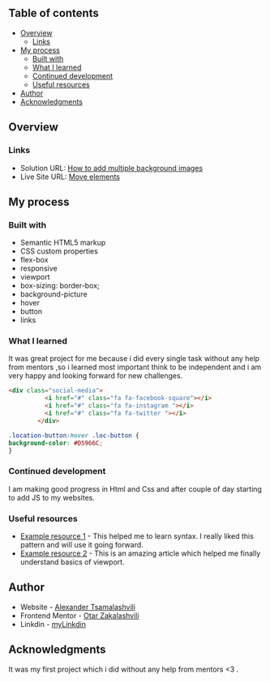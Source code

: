 ## Table of contents

- [Overview](#overview)
  - [Links](#links)
- [My process](#my-process)
  - [Built with](#built-with)
  - [What I learned](#what-i-learned)
  - [Continued development](#continued-development)
  - [Useful resources](#useful-resources)
- [Author](#author)
- [Acknowledgments](#acknowledgments)

## Overview

### Links

- Solution URL: [How to add multiple background images](https://www.w3schools.com/css/css3_backgrounds.asp)
- Live Site URL: [Move elements](https://flexboxfroggy.com/)

## My process

### Built with

- Semantic HTML5 markup
- CSS custom properties
- flex-box
- responsive
- viewport
- box-sizing: border-box;
- background-picture
- hover
- button
- links

### What I learned

It was great project for me because i did every single task without any help from mentors ,so i learned most important think to be independent and i am very happy and looking forward for new challenges.

```html
<div class="social-media">
          <i href="#" class="fa fa-facebook-square"></i>
          <i href="#" class="fa fa-instagram "></i>
          <i href="#" class="fa fa-twitter "></i>
        </div>
```

```css
.location-button:hover .loc-button {
background-color: #D5966C;
}
```

### Continued development
 
 I am making good progress in Html and Css and after couple of day starting to add JS to my websites.
### Useful resources

- [Example resource 1](https://stackoverflow.com/questions/43224166/flexbox-layout-with-multiple-rows-having-3-items-in-each/) - This helped me to learn syntax. I really liked this pattern and will use it going forward.
- [Example resource 2](https://developer.mozilla.org/en-US/docs/Web/CSS/length) - This is an amazing article which helped me finally understand basics of viewport.

## Author

- Website - [Alexander Tsamalashvili](https://github.com/AlexTsamala)
- Frontend Mentor - [Otar Zakalashvili](https://www.linkedin.com/in/otarza/)
- Linkdin - [myLinkdin](https://www.linkedin.com/in/aleksandre-tsamalashvili-40501a1a0/)

## Acknowledgments

It was my first project which i did without any help from mentors <3 . 